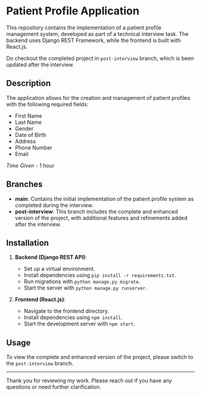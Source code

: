 # Patient Profile Application

This repository contains the implementation of a patient profile management system, developed as part of a technical interview task. The backend uses Django REST Framework, while the frontend is built with React.js.

Do checkout the completed project in `post-interview` branch, which is been updated after the interview.

## Description

The application allows for the creation and management of patient profiles with the following required fields:
- First Name
- Last Name
- Gender
- Date of Birth
- Address
- Phone Number
- Email

_Time Given_ - 1 hour

## Branches

- **main**: Contains the initial implementation of the patient profile system as completed during the interview.
- **post-interview**: This branch includes the complete and enhanced version of the project, with additional features and refinements added after the interview.

## Installation

1. **Backend (Django REST API)**:
   - Set up a virtual environment.
   - Install dependencies using `pip install -r requirements.txt`.
   - Run migrations with `python manage.py migrate`.
   - Start the server with `python manage.py runserver`.

2. **Frontend (React.js)**:
   - Navigate to the frontend directory.
   - Install dependencies using `npm install`.
   - Start the development server with `npm start`.

## Usage

To view the complete and enhanced version of the project, please switch to the `post-interview` branch.

---

Thank you for reviewing my work. Please reach out if you have any questions or need further clarification.
